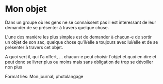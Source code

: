 
<!--

---
title: Mon Objet
description: Un format simple pour se présenter et briser la glace dans un petit groupe.
image_url: 
---

-->



# Mon objet 

Dans un groupe où les gens ne se connaissent pas il est interessant de leur demander de se présenter à travers quelque chose. 

L'une des manière les plus simples est de demander à chacun-e de sortir un objet de son sac, quelque chose qu'il/elle a toujours avec lui/elle et de se présenter à travers cet objet. 

A quoi sert il, qui l'a offert, ... chacun-e peut choisir l'objet et quoi en dire et peut donc se livrer plus ou moins mais sans obligation de trop se dévoiller non plus

Format liés: Mon journal, photolangage